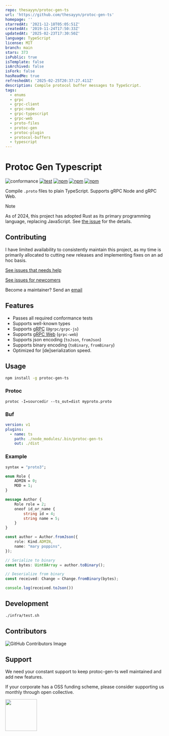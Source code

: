 ```yaml
---
repo: thesayyn/protoc-gen-ts
url: 'https://github.com/thesayyn/protoc-gen-ts'
homepage: ''
starredAt: '2021-12-18T05:05:51Z'
createdAt: '2019-11-24T17:50:33Z'
updatedAt: '2025-02-23T17:30:50Z'
language: TypeScript
license: MIT
branch: main
stars: 373
isPublic: true
isTemplate: false
isArchived: false
isFork: false
hasReadMe: true
refreshedAt: '2025-02-25T20:37:27.411Z'
description: Compile protocol buffer messages to TypeScript.
tags:
  - enums
  - grpc
  - grpc-client
  - grpc-node
  - grpc-typescript
  - grpc-web
  - proto-files
  - protoc-gen
  - protoc-plugin
  - protocol-buffers
  - typescript
---
```


# Protoc Gen Typescript 

![conformance](https://img.shields.io/badge/dynamic/json?url=https%3A%2F%2Fraw.githubusercontent.com%2Fthesayyn%2Fprotoc-gen-ts%2Frust-rewrite%2Finfra%2Fstats.json&query=percentile&suffix=%25&label=conformance)
[![test](https://github.com/thesayyn/protoc-gen-ts/actions/workflows/test.yaml/badge.svg)](https://github.com/thesayyn/protoc-gen-ts/actions/workflows/test.yaml)
[![npm](https://img.shields.io/npm/v/protoc-gen-ts)](https://www.npmjs.com/package/protoc-gen-ts?activeTab=versions)
[![npm](https://img.shields.io/npm/dm/protoc-gen-ts)](https://www.npmjs.com/package/protoc-gen-ts?activeTab=versions)
[![npm](https://opencollective.com/protoc-gen-ts/tiers/backer/badge.svg?label=Backer&color=brightgreen)](https://opencollective.com/protoc-gen-ts)

Compile `.proto` files to plain TypeScript. Supports gRPC Node and gRPC Web.

> [!NOTE] 
> As of 2024, this project has adopted Rust as its primary programming language, replacing JavaScript.
> See [the issue](https://github.com/thesayyn/protoc-gen-ts/issues/255) for the details.

## Contributing

I have limited availability to consistently maintain this project, as my time is primarily allocated to cutting new releases and implementing fixes on an ad hoc basis.

[See issues that needs help](https://github.com/thesayyn/protoc-gen-ts/issues?q=is%3Aopen+is%3Aissue+label%3A%22help+wanted%22)

[See issues for newcomers](https://github.com/thesayyn/protoc-gen-ts/issues?q=is%3Aopen+is%3Aissue+label%3A%22good+first+issue%22)
 
Become a maintainer? Send an [email](mailto:thesayyn@gmail.com?subject=Become%20a%20maintainer)

## Features

- Passes all required conformance tests
- Supports well-known types
- Supports [gRPC](docs/rpc.md) (`@grpc/grpc-js`)
- Supports [gRPC Web](docs/rpc.md) (`grpc-web`)
- Supports json encoding (`toJson`, `fromJson`)
- Supports binary encoding (`toBinary`, `fromBinary`)
- Optimized for [de]serialization speed.

## Usage

```sh
npm install -g protoc-gen-ts
```

### Protoc

```properties
protoc -I=sourcedir --ts_out=dist myproto.proto
```

### Buf
```yaml
version: v1
plugins:
  - name: ts
    path: ./node_modules/.bin/protoc-gen-ts
    out: ./dist
```

### Example

```proto
syntax = "proto3";

enum Role {
    ADMIN = 0;
    MOD = 1;
}

message Author {
    Role role = 2;
    oneof id_or_name {
        string id = 4;
        string name = 5;
    }
}
```


```typescript
const author = Author.fromJson({
    role: Kind.ADMIN,
    name: "mary poppins",
});

// Serialize to binary
const bytes: Uint8Array = author.toBinary();

// Deserialize from binary
const received: Change = Change.fromBinary(bytes);

console.log(received.toJson())
```

## Development

```sh
./infra/test.sh
```

## Contributors

![GitHub Contributors Image](https://contrib.rocks/image?repo=thesayyn/protoc-gen-ts)

## Support

We need your constant support to keep protoc-gen-ts well maintained and add new features.

If your corporate has a OSS funding scheme, please consider supporting us monthly through open collective.

<a href="https://opencollective.com/protoc-gen-ts">
<img height="100px" src="https://opencollective.com/protoc-gen-ts/tiers/backer.svg?avatarHeight=36">
</a>
